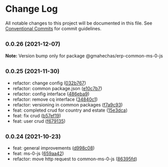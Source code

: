 # Change Log

All notable changes to this project will be documented in this file.
See [Conventional Commits](https://conventionalcommits.org) for commit guidelines.

## <small>0.0.26 (2021-12-07)</small>

**Note:** Version bump only for package @gmahechas/erp-common-ms-0-js





## <small>0.0.25 (2021-11-30)</small>

* refactor: change config ([032b767](https://github.com/gmahechas/erp/commit/032b767))
* refactor: common package.json ([e10c7b7](https://github.com/gmahechas/erp/commit/e10c7b7))
* refactor: config interface ([486eba9](https://github.com/gmahechas/erp/commit/486eba9))
* refactor: remove cq interface ([34840c1](https://github.com/gmahechas/erp/commit/34840c1))
* refactor: versioning in common packages ([f7a9c93](https://github.com/gmahechas/erp/commit/f7a9c93))
* feat: completed crud for country and estate ([15e3dca](https://github.com/gmahechas/erp/commit/15e3dca))
* feat: fix crud ([b57ef19](https://github.com/gmahechas/erp/commit/b57ef19))
* feat: user crud ([f679135](https://github.com/gmahechas/erp/commit/f679135))





## <small>0.0.24 (2021-10-23)</small>

* feat: general improvements ([d998c08](https://github.com/gmahechas/erp/commit/d998c08))
* feat: ms-0-js ([659aa42](https://github.com/gmahechas/erp/commit/659aa42))
* refactor: move http request to common-ms-0-js ([86395fd](https://github.com/gmahechas/erp/commit/86395fd))
